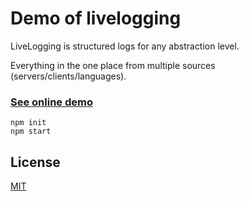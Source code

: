# Demo of livelogging

LiveLogging is structured logs for any abstraction level.

Everything in the one place from multiple sources (servers/clients/languages).

### [See online demo](http://acpul.org/livelogging-demo) 

```
npm init
npm start
```

## License

[MIT](https://github.com/d08ble/livelogging/blob/master/LICENSE)
